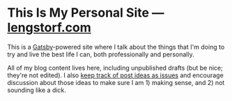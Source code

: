 # This Is My Personal Site — [lengstorf.com](lengstorf.com)

This is a [Gatsby](https://www.gatsbyjs.org)-powered site where I talk about the things that I'm doing to try and live the best life I can, both professionally and personally.

All of my blog content lives here, including unpublished drafts (but be nice; they're not edited). I also [keep track of post ideas as issues](https://github.com/jlengstorf/lengstorf.com/issues) and encourage discussion about those ideas to make sure I am 1) making sense, and 2) not sounding like a dick.
